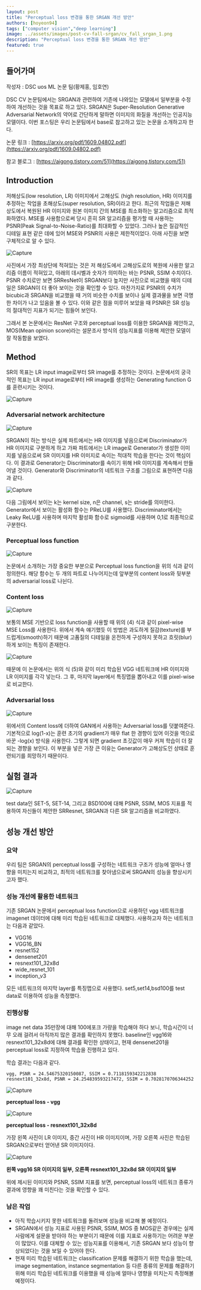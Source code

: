```yaml
---
layout: post
title: "Perceptual loss 변경을 통한 SRGAN 개선 방안"
authors: [hoyeon94]
tags: ["computer vision","deep learning"]
image: ../assets/images/post-cv-fall-srgan/cv_fall_srgan_1.png
description: "Perceptual loss 변경을 통한 SRGAN 개선 방안"
featured: true
---
```



## 들어가며

작성자 : DSC uos ML 논문 팀(황제홍, 임호연)

DSC CV 논문팀에서는 SRGAN과 관련하여 기존에 나와있는 모델에서 일부분을 수정하여 개선하는 것을 목표로 하고 있다. SRGAN은 Super-Resolution Generative Adversarial Network의 약어로 간단하게 말하면 이미지의 화질을 개선하는 인공지능 모델이다. 이번 포스팅은 우리 논문팀에서 base로 참고하고 있는 논문을 소개하고자 한다. 

논문 링크 : [https://arxiv.org/pdf/1609.04802.pdf](https://arxiv.org/pdf/1609.04802.pdf)

참고 블로그 : [https://aigong.tistory.com/51](https://aigong.tistory.com/51)


## Introduction

저해상도(low resolution, LR) 이미지에서 고해상도 (high resolution, HR) 이미지를 추정하는 작업을 초해상도(super resolution, SR)이라고 한다. 최근의 작업들은 저해상도에서 복원된 HR 이미지와 원본 이미지 간의 MSE를 최소화하는 알고리즘으로 최적화하였다. MSE를 사용함으로써 당시 흔히 SR 알고리즘을 평가할 때 사용하는 PSNR(Peak Signal-to-Noise-Ratio)를 최대화할 수 있었다. 그러나 높은 질감적인 디테일 표현 같은 데에 있어 MSE와 PSNR의 사용은 제한적이었다. 아래 사진을 보면 구체적으로 알 수 있다.

![Capture](../assets/images/post-cv-fall-srgan/cv_fall_srgan_1.png)

사진에서 가장 최상단에 적혀있는 것은 저 해상도에서 고해상도로의 복원에 사용한 알고리즘 이름이 적혀있고, 아래의 데시벨과 숫자가 의미하는 바는 PSNR, SSIM 수치이다. PSNR 수치로만 보면 SRResNet이 SRGAN보다 높지만 사진으로 비교했을 때의 디테일은 SRGAN이 더 좋아 보이는 것을 확인할 수 있다. 마찬가지로 PSNR의 수치가 bicubic과 SRGAN을 비교했을 때 거의 비슷한 수치를 보이나 실제 결과물을 보면 극명한 차이가 나고 있음을 볼 수 있다. 이와 같은 점을 미루어 보았을 때 PSNR은 SR 성능의 절대적인 지표가 되기는 힘들어 보인다.

그래서 본 논문에서는 ResNet 구조와 perceptual loss를 이용한 SRGAN을 제안하고, MOS(Mean opinion score)라는 설문조사 방식의 성능지표를 이용해 제안한 모델이 잘 작동함을 보였다.

## **Method**

SR의 목표는 LR input image로부터 SR image를 추정하는 것이다. 논문에서의 궁극적인 목표는 LR input image로부터 HR image를 생성하는 Generating function G를 훈련시키는 것이다. 

![Capture](../assets/images/post-cv-fall-srgan/cv_fall_srgan_2.png)

### Adversarial network architecture

![Capture](../assets/images/post-cv-fall-srgan/cv_fall_srgan_3.png)

SRGAN이 하는 방식은 실제 파트에서는 HR 이미지를 넣음으로써 Discriminator가 HR 이미지로 구분하게 하고 가짜 파트에서는 LR image로 Generator가 생성한 이미지를 넣음으로써 SR 이미지를 HR 이미지로 속이는 적대적 학습을 한다는 것이 핵심이다. 이 결과로 Generator는 Discriminator를 속이기 위해 HR 이미지를 계속해서 만들어낼 것이다. Generator와 Discriminator의 네트워크 구조를 그림으로 표현하면 다음과 같다.

![Capture](../assets/images/post-cv-fall-srgan/cv_fall_srgan_4.png)

다음 그림에서 보이는 k는 kernel size, n은 channel, s는 stride를 의미한다. Generator에서 보이는 활성화 함수는 PReLU를 사용했다. Discriminator에서는 Leaky ReLU를 사용하며 마지막 활성화 함수로 sigmoid를 사용하며 0,1로 최종적으로 구분한다. 

### Perceptual loss function

![Capture](../assets/images/post-cv-fall-srgan/cv_fall_srgan_5.png)

논문에서 소개하는 가장 중요한 부분으로 Perceptual loss function을 위의 식과 같이 정의한다. 해당 함수는 두 개의 파트로 나누어지는데 앞부분의 content loss와 뒷부분의 adversarial loss로 나뉜다.

### Content loss

![Capture](../assets/images/post-cv-fall-srgan/cv_fall_srgan_6.png)

보통의 MSE 기반으로 loss function을 사용할 때 위의 (4) 식과 같이 pixel-wise MSE Loss를 사용한다. 위에서 계속 얘기했듯 이 방법은 과도하게 질감(texture)를 부드럽게(smooth)하기 때문에 고품질의 디테일을 온전하게 구성하지 못하고 흐릿(blur)하게 보이는 특징이 존재한다. 

![Capture](../assets/images/post-cv-fall-srgan/cv_fall_srgan_7.png)

때문에 이 논문에서는 위의 식 (5)와 같이 미리 학습된 VGG 네트워크에 HR 이미지와 LR 이미지를 각각 넣는다. 그 후, 마지막 layer에서 특징맵을 뽑아내고 이를 pixel-wise로 비교한다. 

### Adversarial loss

![Capture](../assets/images/post-cv-fall-srgan/cv_fall_srgan_8.png)

위에서의 Content loss에 더하여 GAN에서 사용하는 Adversarial loss를 덧붙여준다. 기본적으로 log(1-x)는 훈련 초기의 gradient가 매우 flat 한 경향이 있어 이것을 역으로 바꾼 -log(x) 방식을 사용한다. 그렇게 되면 gradient 초깃값이 매우 커져 학습이 더 잘 되는 경향을 보인다. 이 부분을 넣은 가장 큰 이유는 Generator가 고해상도인 상태로 훈련되기를 희망하기 때문이다.

## 실험 결과

![Capture](../assets/images/post-cv-fall-srgan/cv_fall_srgan_9.png)

test data인 SET-5, SET-14, 그리고 BSD100에 대해 PSNR, SSIM, MOS 지표를 적용하여 자신들이 제안한 SRResnet, SRGAN과 다른 SR 알고리즘을 비교하였다. 

## 성능 개선 방안

### 요약

우리 팀은 SRGAN의 perceptual loss를 구성하는 네트워크 구조가 성능에 얼마나 영향을 미치는지 비교하고, 최적의 네트워크를 찾아냄으로써 SRGAN의 성능을 향상시키고자 했다.

### 성능 개선에 활용한 네트워크

기존 SRGAN 논문에서 perceptual loss function으로 사용하던 vgg 네트워크를 imagenet 데이터에 대해 미리 학습된 네트워크로 대체했다. 사용하고자 하는 네트워크는 다음과 같았다.


- VGG16
- VGG16_BN
- resnet152
- densenet201
- resnext101_32x8d
- wide_resnet_101
- inception_v3

모든 네트워크의 마지막 layer를 특징맵으로 사용했다. set5,set14,bsd100를 test data로 이용하여 성능을 측정했다.

### 진행상황

image net data 35만장에 대해 100에포크 가량을 학습해야 하다 보니, 학습시간이 너무 오래 걸려서 아직까지 많은 결과를 확인하지 못했다. baseline인 vgg16와 resnext101_32x8d에 대해 결과를 확인한 상태이고, 현재 densenet201을 perceptual loss로 지정하여 학습을 진행하고 있다.

학습 결과는 다음과 같다.

```
vgg, PSNR = 24.54675320150087, SSIM = 0.7118159342212838
resnext101_32x8d, PSNR = 24.254839593217472, SSIM = 0.7028170706344252
```

![Capture](../assets/images/post-cv-fall-srgan/cv_fall_srgan_10.png)

**perceptual loss - vgg**

![Capture](../assets/images/post-cv-fall-srgan/cv_fall_srgan_11.png)

**perceptual loss - resnext101_32x8d**

가장 왼쪽 사진이 LR 이미지, 중간 사진이 HR 이미지이며, 가장 오른쪽 사진은 학습된 SRGAN으로부터 얻어낸 SR 이미지이다.

![Capture](../assets/images/post-cv-fall-srgan/cv_fall_srgan_12.png)

**왼쪽 vgg16 SR 이미지의 일부, 오른쪽 resnext101_32x8d SR 이미지의 일부**

위에 제시된 이미지와 PSNR, SSIM 지표를 보면, perceptual loss의 네트워크 종류가 결과에 영향을 꽤 미친다는 것을 확인할 수 있다.

### 남은 작업

- 아직 학습시키지 못한 네트워크를 돌려보며 성능을 비교해 볼 예정이다.
- SRGAN에서 성능 지표로 사용된 PSNR, SSIM, MOS 중 MOS같은 경우에는 실제 사람에게 설문을 받아야 하는 부분이기 때문에 이를 지표로 사용하기는 어려운 부분이 많았다. 이를 대체할 수 있는 성능지표를 이용해서, 기존 SRGAN 보다 성능이 향상되었다는 것을 보일 수 있어야 한다.
- 현재 미리 학습된 네트워크는 classification 문제를 해결하기 위한 학습을 했는데, image segmentation, instance segmentation 등 다른 종류의 문제를 해결하기 위해 미리 학습된 네트워크를 이용했을 때 성능에 얼마나 영향을 미치는지 측정해볼 예정이다.
